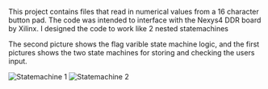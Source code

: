 This project contains files that read in numerical values from a 16 character button pad. The code was
intended to interface with the Nexys4 DDR board by Xilinx. I designed the code to work like 2 nested statemachines

The second picture shows the flag varible state machine logic, and the first pictures shows the two state machines for
storing and checking the users input.

![Statemachine 1](https://user-images.githubusercontent.com/95510080/144690329-31049d88-5961-4dd2-8f97-ec3133fb3234.jpg)
![Statemachine 2](https://user-images.githubusercontent.com/95510080/144690331-49d5ee0a-95df-4647-a521-ef5b3727a0b4.jpg)

